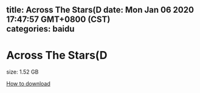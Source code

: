 
title: Across The Stars(D
date: Mon Jan 06 2020 17:47:57 GMT+0800 (CST)    
categories: baidu
---

# Across The Stars(D
size: 1.52 GB
 
 

[How to download](https://bpcam.bemobtrk.com/go/2ceec3aa-1ca2-46d6-b9ff-aaa5c184517c?jno=2447)